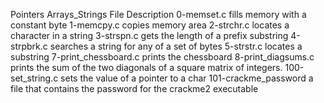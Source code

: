 Pointers Arrays_Strings
File	Description
0-memset.c	fills memory with a constant byte
1-memcpy.c	copies memory area
2-strchr.c	locates a character in a string
3-strspn.c	gets the length of a prefix substring
4-strpbrk.c	searches a string for any of a set of bytes
5-strstr.c	locates a substring
7-print_chessboard.c	prints the chessboard
8-print_diagsums.c	prints the sum of the two diagonals of a square matrix of integers.
100-set_string.c	sets the value of a pointer to a char
101-crackme_password	a file that contains the password for the crackme2 executable

